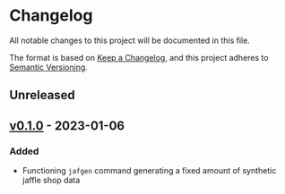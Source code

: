 # Changelog

All notable changes to this project will be documented in this file.

The format is based on [Keep a Changelog](https://keepachangelog.com/en/1.0.0/),
and this project adheres to [Semantic Versioning](https://semver.org/spec/v2.0.0.html).

## Unreleased

## [v0.1.0](https://github.com/dbt-labs/jaffle-shop-generator/releases/tag/v0.1.0) - 2023-01-06

### Added

- Functioning `jafgen` command generating a fixed amount of synthetic jaffle shop data
